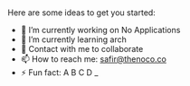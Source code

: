 ###

Here are some ideas to get you started:

- 🔭 I’m currently working on No Applications
- 🌱 I’m currently learning arch
- 💬 Contact with me to collaborate
- 📫 How to reach me: safir@thenoco.co
- ⚡ Fun fact: A B C D _

